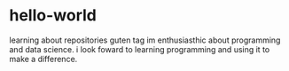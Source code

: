 # hello-world
learning about repositories
guten tag
im enthusiasthic about programming and data science.
i look foward to learning programming and using it to make a difference. 
